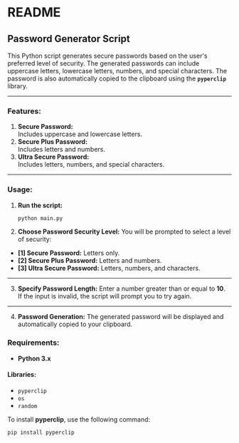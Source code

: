 # README

## Password Generator Script

This Python script generates secure passwords based on the user's preferred level of security. The generated passwords can include uppercase letters, lowercase letters, numbers, and special characters. The password is also automatically copied to the clipboard using the **`pyperclip`** library.

---

### Features:
1. **Secure Password:**  
   Includes uppercase and lowercase letters.  
2. **Secure Plus Password:**  
   Includes letters and numbers.  
3. **Ultra Secure Password:**  
   Includes letters, numbers, and special characters.

---

### Usage:

1. **Run the script:**
   ```bash
   python main.py


2. **Choose Password Security Level:**
You will be prompted to select a level of security:

- **[1] Secure Password:** Letters only.  
- **[2] Secure Plus Password:** Letters and numbers.  
- **[3] Ultra Secure Password:** Letters, numbers, and characters.

---

3. **Specify Password Length:**
Enter a number greater than or equal to **10**.  
If the input is invalid, the script will prompt you to try again.

---

4. **Password Generation:**
The generated password will be displayed and automatically copied to your clipboard.


### Requirements:
- **Python 3.x**  

#### Libraries:
- `pyperclip`  
- `os`  
- `random`  

To install **pyperclip**, use the following command:
```bash
pip install pyperclip
